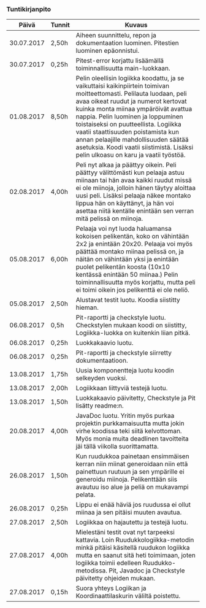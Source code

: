 ### Tuntikirjanpito
Päivä | Tunnit | Kuvaus
--------------- | ----- | ------
30.07.2017 | 2,50h | Aiheen suunnittelu, repon ja dokumentaation luominen. Pitestien luominen epäonnistui.
30.07.2017 | 0,25h | Pitest-error korjattu lisäämällä toiminnallisuutta main-luokkaan.
01.08.2017 | 8,50h | Pelin oleellisin logiikka koodattu, ja se vaikuttaisi kaikinpiirtein toimivan moitteettomasti. Pelilauta luodaan, peli avaa oikeat ruudut ja numerot kertovat kuinka monta miinaa ympäröivät avattua nappia. Pelin luominen ja loppuminen toistaiseksi on puutteellista. Logiikka vaatii staattisuuden poistamista kun annan pelaajille mahdollisuuden säätää asetuksia. Koodi vaatii siistimistä. Lisäksi pelin ulkoasu on karu ja vaatii työstöä.
02.08.2017 | 4,00h | Peli nyt alkaa ja päättyy oikein. Peli päättyy välittömästi kun pelaaja astuu miinaan tai hän avaa kaikki ruudut missä ei ole miinoja, jolloin hänen täytyy aloittaa uusi peli. Lisäksi pelaaja näkee montako lippua hän on käyttänyt, ja hän voi asettaa niitä kentälle enintään sen verran mitä pelissä on miinoja.
05.08.2017 | 6,00h | Pelaaja voi nyt luoda haluamansa kokoisen pelikentän, koko on vähintään 2x2 ja enintään 20x20. Pelaaja voi myös päättää montako miinaa pelissä on, ja näitän on vähintään yksi ja enintään puolet pelikentän koosta (10x10 kentässä enintään 50 miinaa.) Pelin toiminnallisuutta myös korjattu, mutta peli ei toimi oikein jos pelikenttä ei ole neliö.
05.08.2017 | 2,50h | Alustavat testit luotu. Koodia siistitty hieman.
06.08.2017 | 0,5h | Pit-raportti ja checkstyle luotu. Checkstylen mukaan koodi on siistitty, Logiikka-luokka on kuitenkin liian pitkä.
06.08.2017 | 0,25h | Luokkakaavio luotu.
06.08.2017 | 0,25h | Pit-raportti ja checkstyle siirretty dokumentaatioon.
13.08.2017 | 1,75h | Uusia komponentteja luotu koodin selkeyden vuoksi.
13.08.2017 | 2,00h | Logiikkaan liittyviä testejä luotu.
13.08.2017 | 1,50h | Luokkakaavio päivitetty, Checkstyle ja Pit lisätty readme:n.
20.08.2017 | 4,00h | JavaDoc luotu. Yritin myös purkaa projektin purkkamaisuutta mutta jokin virhe koodissa teki siitä kelvottoman. Myös monia muita deadlinen tavoitteita jäi tällä viikolla suorittamatta.
26.08.2017 | 1,50h | Kun ruudukkoa painetaan ensimmäisen kerran niin miinat generoidaan niin että painettuun ruutuun ja sen ympärille ei generoidu miinoja. Pelikenttään siis avautuu iso alue ja peliä on mukavampi pelata.
26.08.2017 | 0,25h | Lippu ei enää häviä jos ruudussa ei ollut miinaa ja sen pitäisi muuten avautua.
27.08.2017 | 2,50h | Logiikkaa on hajautettu ja testejä luotu.
27.08.2017 | 4,00h | Mielestäni testit ovat nyt tarpeeksi kattavia. Loin Ruudukkologiikka-metodin minkä pitäisi käsitellä ruudukon logiikka mutta en saanut sitä heti toimimaan, joten logiikka toimii edelleen Ruudukko-metodissa. Pit, Javadoc ja Checkstyle päivitetty ohjeiden mukaan.
27.08.2017 | 0,15h | Suora yhteys Logiikan ja Koordinaattilaskurin väliltä poistettu.
